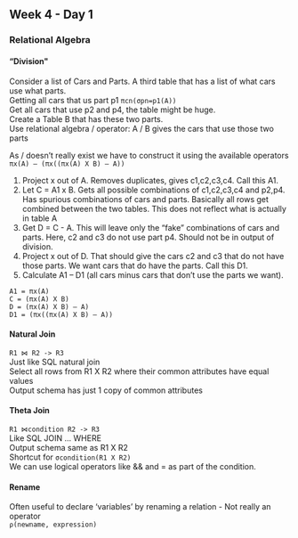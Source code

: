 ## Week 4 - Day 1
### Relational Algebra
#### “Division"
Consider a list of Cars and Parts. A third table that has a list of what cars use what parts.   
Getting all cars that us part p1 `πcn(σpn=p1(A))`  
Get all cars that use p2 and p4, the table might be huge.  
Create a Table B that has these two parts.  
Use relational algebra / operator: A / B gives the cars that use those two parts

As / doesn’t really exist we have to construct it using the available operators  
`πx(A) — (πx((πx(A) X B) — A))`

1. Project x out of A. Removes duplicates, gives c1,c2,c3,c4. Call this A1.
2. Let C = A1 x B. Gets all possible combinations of c1,c2,c3,c4 and p2,p4. Has spurious combinations of cars and parts. Basically all rows get combined between the two tables. This does not reflect what is actually in table A
3. Get D = C - A. This will leave only the “fake” combinations of cars and parts. Here, c2 and c3 do not use part p4. Should not be in output of division.
4. Project x out of D. That should give the cars c2 and c3 that do not have those parts. We want cars that do have the parts. Call this D1.
5. Calculate A1 – D1 (all cars minus cars that don’t use the parts we want).

```
A1 = πx(A)
C = (πx(A) X B)
D = (πx(A) X B) — A)
D1 = (πx((πx(A) X B) — A))
```

#### Natural Join
`R1 ⋈ R2 -> R3`  
Just like SQL natural join  
Select all rows from R1 X R2 where their common attributes have equal values  
Output schema has just 1 copy of common attributes

#### Theta Join
`R1 ⋈condition R2 -> R3`  
Like SQL JOIN ... WHERE  
Output schema same as R1 X R2  
Shortcut for `σcondition(R1 X R2)`  
We can use logical operators like && and = as part of the condition.

#### Rename
Often useful to declare ‘variables’ by renaming a relation - Not really an operator  
`⍴(newname, expression)`